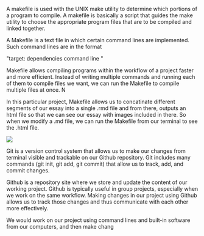 A makefile is used with the UNIX make utility to determine which portions of a program to compile. A makefile is basically a script that guides the make utility to choose the appropriate program files that are to be compiled and linked together.

A Makefile is a text file in which certain command lines are implemented. Such command lines are in the format 

"target: dependencies 
	command line      " 

Makefile allows compiling programs within the workflow of a project faster and more efficient. Instead of writing multiple commands and running each of them to compile files we want, we can run the Makefile to compile multiple files at once. N

In this particular project, Makefile allows us to concatinate  different segments of our essay into a single .rmd file and from there, outputs an html file so that we can see our essay with images included in there. So when we modify a .md file, we can run the Makefile from our terminal to see the .html file.

<img src="../images/git-logo.png">

Git is a version control system that allows us to make our changes from terminal visible and trackable on our Github repository. Git includes many commands (git init, git add, git commit) that allow us to track, add, and commit changes. 




Github is a repository site where we store and update the content of our working project. Github is typically useful in group projects, especially when we work on the same workflow. Making changes in our project using Github allows us to track those changes and thus communicate with each other more effectively.  

We would work on our project using command lines and built-in software from our computers, and then make chang





















